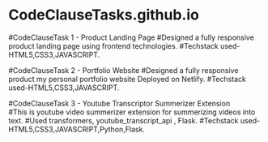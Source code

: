 # CodeClauseTasks.github.io
#CodeClauseTask 1 - Product Landing Page 
#Designed a fully responsive product landing page using frontend technologies. 
#Techstack used-HTML5,CSS3,JAVASCRIPT.

#CodeClauseTask 2 - Portfolio Website 
#Designed a fully responsive product my personal portfolio website Deployed on Netlify. 
#Techstack used-HTML5,CSS3,JAVASCRIPT.

#CodeClauseTask 3 - Youtube Transcriptor Summerizer Extension  
#This is youtube video summerizer extension for summerizing videos into text. 
#Used transformers, youtube_transcript_api , Flask.
#Techstack used-HTML5,CSS3,JAVASCRIPT,Python,Flask.
